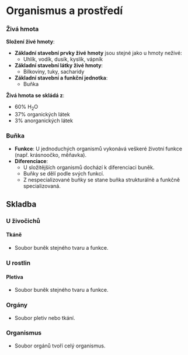 # Organismus a prostředí

### Živá hmota

**Složení živé hmoty**:

- **Základní stavební prvky živé hmoty** jsou stejné jako u hmoty neživé:
    - Uhlík, vodík, dusík, kyslík, vápník
- **Základní stavební látky živé hmoty**:
    - Bílkoviny, tuky, sacharidy
- **Základní stavební a funkční jednotka**:
    - Buňka

**Živá hmota se skládá z**:

- 60% H<sub>2</sub>O
- 37% organických látek
- 3% anorganických látek

### Buňka

- **Funkce**: U jednoduchých organismů vykonává veškeré životní funkce (např. krásnoočko, měňavka).
- **Diferenciace**:
    - U složitějších organismů dochází k diferenciaci buněk.
    - Buňky se dělí podle svých funkcí.
    - Z nespecializované buňky se stane buňka strukturálně a funkčně specializovaná.

## Skladba

### U živočichů

#### Tkáně

- Soubor buněk stejného tvaru a funkce.

### U rostlin

#### Pletiva

- Soubor buněk stejného tvaru a funkce.

### Orgány

- Soubor pletiv nebo tkání.

### Organismus

- Soubor orgánů tvoří celý organismus.
